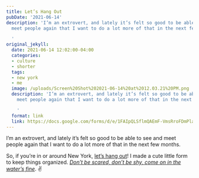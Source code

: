 ```yaml
---
title: Let’s Hang Out
pubDate: '2021-06-14'
description: 'I’m an extrovert, and lately it’s felt so good to be able to see and
  meet people again that I want to do a lot more of that in the next few months.

  '
original_jekyll:
  date: 2021-06-14 12:02:00-04:00
  categories:
  - culture
  - shorter
  tags:
  - new york
  - me
  image: /uploads/Screen%20Shot%202021-06-14%20at%2012.03.21%20PM.png
  description: 'I’m an extrovert, and lately it’s felt so good to be able to see and
    meet people again that I want to do a lot more of that in the next few months.

    '
  format: link
  link: https://docs.google.com/forms/d/e/1FAIpQLSflmQAEmF-VmsRroFDmPlaKk0_3p-cNC7yZci4MLb5QzP3BUQ/viewform
---
```


I’m an extrovert, and lately it’s felt so good to be able to see and meet people again that I want to do a lot more of that in the next few months.

So, if you’re in or around New York, [let’s hang out](https://docs.google.com/forms/d/e/1FAIpQLSflmQAEmF-VmsRroFDmPlaKk0_3p-cNC7yZci4MLb5QzP3BUQ/viewform)! I made a cute little form to keep things organized. *[Don’t be scared, don’t be shy, come on in the water’s fine](https://geo.music.apple.com/us/album/all-eyes-on-me/1571419211?i=1571419375&itsct=music_box_link&itscg=30200&ct=songs_all_eyes_on_me&app=music&ls=1)*. ✌️